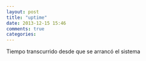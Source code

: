 ```yaml
---
layout: post
title: "uptime"
date: 2013-12-15 15:46
comments: true
categories: 
---
```

Tiempo transcurrido desde que se arrancó el sistema

